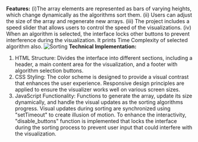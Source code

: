 **Features:**
 (i)The array elements are represented as bars of varying heights, which change dynamically as the algorithms sort them.
 (ii) Users can adjust the size of the array and regenerate new arrays.
 (iii) The project includes a speed slider that allows users to control the speed of the visualizations.
 (iv) When an algorithm is selected, the interface locks other buttons to prevent interference during the visualization. It prints Time Complexity of selected algorithm also.
![Sorting](https://github.com/user-attachments/assets/cf56a989-b35a-47c8-b6bb-ca901f84e7ec)
**Technical Implementation:**
 1. HTML Structure: Divides the interface into different sections, including a header, a main content area for the visualization, and a footer with algorithm selection buttons.
 2. CSS Styling: The color scheme is designed to provide a visual contrast that enhances the user experience. Responsive design principles are applied to ensure the visualizer works well on various screen sizes.
 3. JavaScript Functionality: Functions to generate the array, update its size dynamically, and handle the visual updates as the sorting algorithms progress. Visual updates during sorting are synchronized using 
 "setTimeout" to create illusion of motion. To enhance the interactivity, "disable_buttons" function is implemented that locks the interface during the sorting process to prevent user input that could interfere 
 with the visualization.
